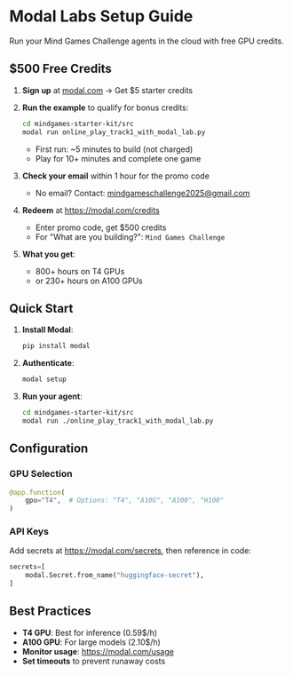 # Modal Labs Setup Guide

Run your Mind Games Challenge agents in the cloud with free GPU credits.

##  $500 Free Credits

1. **Sign up** at [modal.com](https://modal.com) → Get $5 starter credits

2. **Run the example** to qualify for bonus credits:
   ```bash
   cd mindgames-starter-kit/src
   modal run online_play_track1_with_modal_lab.py
   ```
   - First run: ~5 minutes to build (not charged)
   - Play for 10+ minutes and complete one game
   
3. **Check your email** within 1 hour for the promo code
   - No email? Contact: mindgameschallenge2025@gmail.com

4. **Redeem** at https://modal.com/credits
   - Enter promo code, get $500 credits
   - For "What are you building?": `Mind Games Challenge`
   
5. **What you get**:
   - 800+ hours on T4 GPUs
   - or 230+ hours on A100 GPUs

## Quick Start

1. **Install Modal**:
   ```bash
   pip install modal
   ```

2. **Authenticate**:
   ```bash
   modal setup
   ```

3. **Run your agent**:
   ```bash
   cd mindgames-starter-kit/src
   modal run ./online_play_track1_with_modal_lab.py
   ```

## Configuration

### GPU Selection
```python
@app.function(
    gpu="T4",  # Options: "T4", "A10G", "A100", "H100"
)
```

### API Keys
Add secrets at https://modal.com/secrets, then reference in code:
```python
secrets=[
    modal.Secret.from_name("huggingface-secret"),
]
```

## Best Practices
- **T4 GPU**: Best for inference (0.59$/h)
- **A100 GPU**: For large models (2.10$/h)
- **Monitor usage**: https://modal.com/usage
- **Set timeouts** to prevent runaway costs
